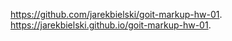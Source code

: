 https://github.com/jarekbielski/goit-markup-hw-01.
https://jarekbielski.github.io/goit-markup-hw-01.
